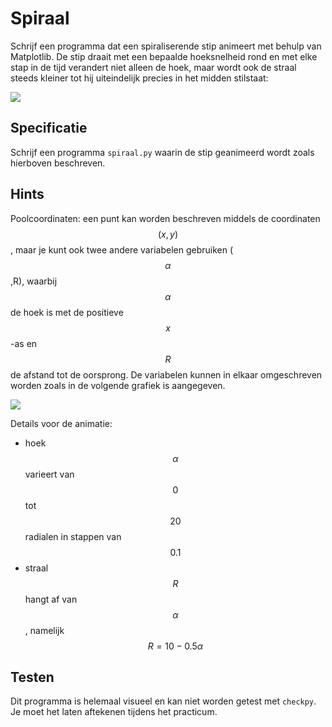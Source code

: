 # Spiraal

Schrijf een programma dat een spiraliserende stip animeert met behulp van Matplotlib. De stip draait met een bepaalde hoeksnelheid rond en met elke stap in de tijd verandert niet alleen de hoek, maar wordt ook de straal steeds kleiner tot hij uiteindelijk precies in het midden stilstaat:

![](AnimationInspiral.gif)

## Specificatie

Schrijf een programma `spiraal.py` waarin de stip geanimeerd wordt zoals hierboven beschreven.

## Hints

Poolcoordinaten: een punt kan worden beschreven middels de coordinaten $$(x,y)$$, maar je
kunt ook twee andere variabelen gebruiken ($$\alpha$$,R), waarbij $$\alpha$$ de
hoek is met de positieve $$x$$-as en $$R$$ de afstand tot de oorsprong. De
variabelen kunnen in elkaar omgeschreven worden zoals in de volgende grafiek is
aangegeven.

![](UitlegPolarCoordinates.png)

Details voor de animatie:

- hoek $$\alpha$$ varieert van $$0$$ tot $$20$$ radialen in stappen van $$0.1$$
- straal $$R$$ hangt af van $$\alpha$$, namelijk $$R=10-0.5\alpha$$

## Testen

Dit programma is helemaal visueel en kan niet worden getest met `checkpy`. Je moet het laten aftekenen tijdens het practicum.
